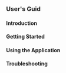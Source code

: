 ### User's Guid

#### Introduction

#### Getting Started

#### Using the Application

#### Troubleshooting
